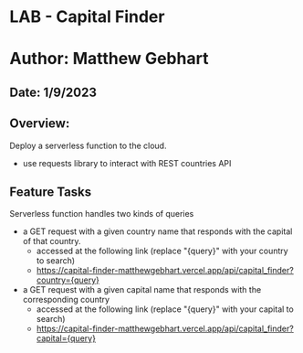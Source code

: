 # LAB - Capital Finder
# Author: Matthew Gebhart
## Date: 1/9/2023

## Overview:
Deploy a serverless function to the cloud.
- use requests library to interact with REST countries API

## Feature Tasks
Serverless function handles two kinds of queries
- a GET request with a given country name that responds with the capital of that country. 
  - accessed at the following link (replace "{query}" with your country to search)
  - https://capital-finder-matthewgebhart.vercel.app/api/capital_finder?country={query}
- a GET request with a given capital name that responds with the corresponding country 
  - accessed at the following link (replace "{query}" with your capital to search)
  - https://capital-finder-matthewgebhart.vercel.app/api/capital_finder?capital={query}
